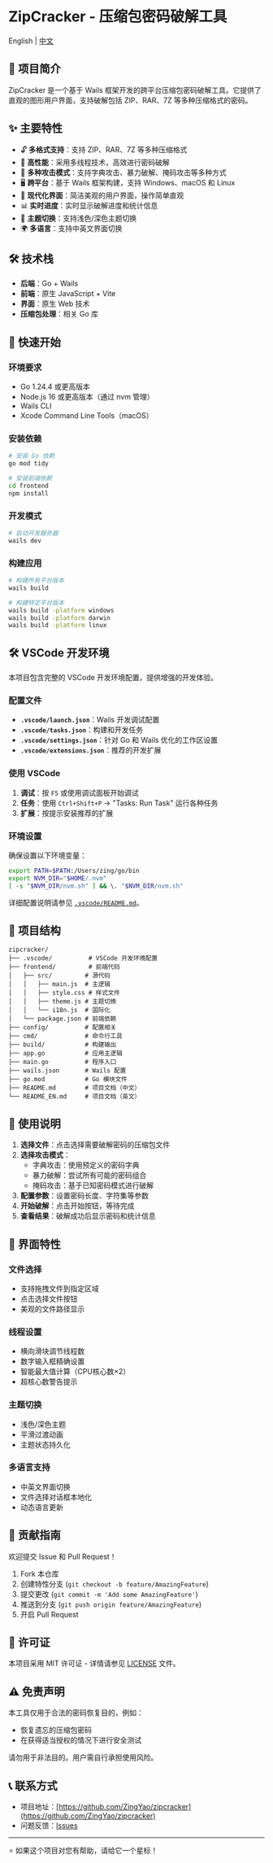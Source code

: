 # ZipCracker - 压缩包密码破解工具

English | [中文](README.md)

## 📖 项目简介

ZipCracker 是一个基于 Wails 框架开发的跨平台压缩包密码破解工具。它提供了直观的图形用户界面，支持破解包括 ZIP、RAR、7Z 等多种压缩格式的密码。

## ✨ 主要特性

- 🔓 **多格式支持**：支持 ZIP、RAR、7Z 等多种压缩格式
- 🚀 **高性能**：采用多线程技术，高效进行密码破解
- 🎯 **多种攻击模式**：支持字典攻击、暴力破解、掩码攻击等多种方式
- 🖥️ **跨平台**：基于 Wails 框架构建，支持 Windows、macOS 和 Linux
- 🎨 **现代化界面**：简洁美观的用户界面，操作简单直观
- 📊 **实时进度**：实时显示破解进度和统计信息
- 🌙 **主题切换**：支持浅色/深色主题切换
- 🌍 **多语言**：支持中英文界面切换

## 🛠️ 技术栈

- **后端**：Go + Wails
- **前端**：原生 JavaScript + Vite
- **界面**：原生 Web 技术
- **压缩包处理**：相关 Go 库

## 🚀 快速开始

### 环境要求

- Go 1.24.4 或更高版本
- Node.js 16 或更高版本（通过 nvm 管理）
- Wails CLI
- Xcode Command Line Tools（macOS）

### 安装依赖

```bash
# 安装 Go 依赖
go mod tidy

# 安装前端依赖
cd frontend
npm install
```

### 开发模式

```bash
# 启动开发服务器
wails dev
```

### 构建应用

```bash
# 构建所有平台版本
wails build

# 构建特定平台版本
wails build -platform windows
wails build -platform darwin
wails build -platform linux
```

## 🛠️ VSCode 开发环境

本项目包含完整的 VSCode 开发环境配置，提供增强的开发体验。

### 配置文件

- **`.vscode/launch.json`**：Wails 开发调试配置
- **`.vscode/tasks.json`**：构建和开发任务
- **`.vscode/settings.json`**：针对 Go 和 Wails 优化的工作区设置
- **`.vscode/extensions.json`**：推荐的开发扩展

### 使用 VSCode

1. **调试**：按 `F5` 或使用调试面板开始调试
2. **任务**：使用 `Ctrl+Shift+P` → "Tasks: Run Task" 运行各种任务
3. **扩展**：按提示安装推荐的扩展

### 环境设置

确保设置以下环境变量：

```bash
export PATH=$PATH:/Users/zing/go/bin
export NVM_DIR="$HOME/.nvm"
[ -s "$NVM_DIR/nvm.sh" ] && \. "$NVM_DIR/nvm.sh"
```

详细配置说明请参见 [`.vscode/README.md`](.vscode/README.md)。

## 📁 项目结构

```
zipcracker/
├── .vscode/          # VSCode 开发环境配置
├── frontend/         # 前端代码
│   ├── src/         # 源代码
│   │   ├── main.js  # 主逻辑
│   │   ├── style.css # 样式文件
│   │   ├── theme.js # 主题切换
│   │   └── i18n.js  # 国际化
│   └── package.json # 前端依赖
├── config/          # 配置相关
├── cmd/             # 命令行工具
├── build/           # 构建输出
├── app.go           # 应用主逻辑
├── main.go          # 程序入口
├── wails.json       # Wails 配置
├── go.mod           # Go 模块文件
├── README.md        # 项目文档（中文）
└── README_EN.md     # 项目文档（英文）
```

## 🎯 使用说明

1. **选择文件**：点击选择需要破解密码的压缩包文件
2. **选择攻击模式**：
   - 字典攻击：使用预定义的密码字典
   - 暴力破解：尝试所有可能的密码组合
   - 掩码攻击：基于已知密码模式进行破解
3. **配置参数**：设置密码长度、字符集等参数
4. **开始破解**：点击开始按钮，等待完成
5. **查看结果**：破解成功后显示密码和统计信息

## 🎨 界面特性

### 文件选择
- 支持拖拽文件到指定区域
- 点击选择文件按钮
- 美观的文件路径显示

### 线程设置
- 横向滑块调节线程数
- 数字输入框精确设置
- 智能最大值计算（CPU核心数×2）
- 超核心数警告提示

### 主题切换
- 浅色/深色主题
- 平滑过渡动画
- 主题状态持久化

### 多语言支持
- 中英文界面切换
- 文件选择对话框本地化
- 动态语言更新

## 🤝 贡献指南

欢迎提交 Issue 和 Pull Request！

1. Fork 本仓库
2. 创建特性分支 (`git checkout -b feature/AmazingFeature`)
3. 提交更改 (`git commit -m 'Add some AmazingFeature'`)
4. 推送到分支 (`git push origin feature/AmazingFeature`)
5. 开启 Pull Request

## 📄 许可证

本项目采用 MIT 许可证 - 详情请参见 [LICENSE](LICENSE) 文件。

## ⚠️ 免责声明

本工具仅用于合法的密码恢复目的，例如：

- 恢复遗忘的压缩包密码
- 在获得适当授权的情况下进行安全测试

请勿用于非法目的。用户需自行承担使用风险。

## 📞 联系方式

- 项目地址：[https://github.com/ZingYao/zipcracker](https://github.com/ZingYao/zipcracker)
- 问题反馈：[Issues](https://github.com/ZingYao/zipcracker/issues)

---

⭐ 如果这个项目对您有帮助，请给它一个星标！ 